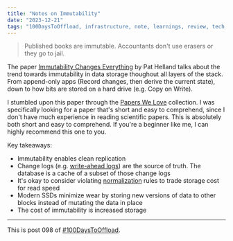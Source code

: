 ```yaml
---
title: "Notes on Immutability"
date: "2023-12-21"
tags: "100DaysToOffload, infrastructure, note, learnings, review, tech, papers"
---
```


> Published books are immutable. Accountants don't use erasers or they go to jail.

The paper [Immutability Changes Everything](https://www.cidrdb.org/cidr2015/Papers/CIDR15_Paper16.pdf) by Pat Helland talks about the trend towards immutability in data storage thoughout all layers of the stack. From append-only apps (Record changes, then derive the current state), down to how bits are stored on a hard drive (e.g. Copy on Write).

I stumbled upon this paper through the [Papers We Love](https://paperswelove.org/) collection. I was specifically looking for a paper that's short and easy to comprehend, since I don't have much experience in reading scientific papers. This is absolutely both short and easy to comprehend. If you're a beginner like me, I can highly recommend this one to you.

Key takeaways:

* Immutability enables clean replication
* Change logs (e.g. [write-ahead logs](https://en.wikipedia.org/wiki/Write-ahead_logging)) are the source of truth. The database is a cache of a subset of those change logs
* It's okay to consider violating [normalization](https://en.wikipedia.org/wiki/Database_normalization) rules to trade storage cost for read speed
* Modern SSDs minimize wear by storing new versions of data to other blocks instead of mutating the data in place
* The cost of immutability is increased storage

---

This is post 098 of [#100DaysToOffload](https://100daystooffload.com/).
